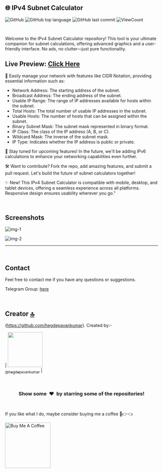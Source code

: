 ## 🌐 IPv4 Subnet Calculator

![GitHub](https://img.shields.io/github/license/hegdepavankumar/IPv4-Subnet-Calculator=flat)
![GitHub top language](https://img.shields.io/github/languages/top/hegdepavankumar/IPv4-Subnet-Calculator?style=flat)
![GitHub last commit](https://img.shields.io/github/last-commit/hegdepavankumar/IPv4-Subnet-Calculator?style=flat)
![ViewCount](https://views.whatilearened.today/views/github/hegdepavankumar/IPv4-Subnet-Calculator.svg?cache=remove)


<br>


Welcome to the IPv4 Subnet Calculator repository! This tool is your ultimate companion for subnet calculations, offering advanced graphics and a user-friendly interface. No ads, no clutter—just pure functionality.

## Live Preview: [Click Here](https://hegdepavankumar.github.io/IPv4-Subnet-Calculator/) 

🔢 Easily manage your network with features like CIDR Notation, providing essential information such as:

- Network Address: The starting address of the subnet.
- Broadcast Address: The ending address of the subnet.
- Usable IP Range: The range of IP addresses available for hosts within the subnet.
- Total Hosts: The total number of usable IP addresses in the subnet.
- Usable Hosts: The number of hosts that can be assigned within the subnet.
- Binary Subnet Mask: The subnet mask represented in binary format.
- IP Class: The class of the IP address (A, B, or C).
- Wildcard Mask: The inverse of the subnet mask.
- IP Type: Indicates whether the IP address is public or private.

🚀 Stay tuned for upcoming features! In the future, we'll be adding IPv6 calculations to enhance your networking capabilities even further.

🛠️ Want to contribute? Fork the repo, add amazing features, and submit a pull request. Let's build the future of subnet calculators together!

✨ New! This IPv4 Subnet Calculator is compatible with mobile, desktop, and tablet devices, offering a seamless experience across all platforms. Responsive design ensures usability wherever you go."

<br>

## Screenshots

![img-1](https://github.com/hegdepavankumar/IPv4-Subnet-Calculator/assets/85627085/e987e23d-9948-4a14-9bb9-681e72951006)

![img-2](https://github.com/hegdepavankumar/IPv4-Subnet-Calculator/assets/85627085/94154d13-835b-4a2a-9e90-cb317c1bdf7a)

<hr>
<br>

## Contact

Feel free to contact me if you have any questions or suggestions.

Telegram Group: [here](https://t.me/resourcehub1)


<br>

## Creator [🔝](#IPv4-Subnet-Calculator)

(https://github.com/hegdepavankumar). Created by:-

| [<img src="https://github.com/hegdepavankumar.png?size=115" width="115"><br><sub>@hegdepavankumar</sub>](https://github.com/hegdepavankumar) |

<br>
<h3 align="center">Show some &nbsp;❤️&nbsp; by starring some of the repositories!</h3>
<br>


 <!-- Support Me --> 


If you like what I do, maybe consider buying me a coffee 🥺👉👈

<a href="https://www.buymeacoffee.com/hegdepavankumar" target="_blank"><img src="https://cdn.buymeacoffee.com/buttons/v2/default-red.png" alt="Buy Me A Coffee" width="150" ></a>
